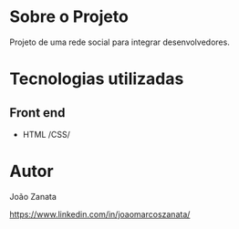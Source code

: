 


# Sobre o Projeto

Projeto de uma rede social para integrar desenvolvedores.

# Tecnologias utilizadas
## Front end
- HTML /CSS/  


# Autor

João Zanata

https://www.linkedin.com/in/joaomarcoszanata/
